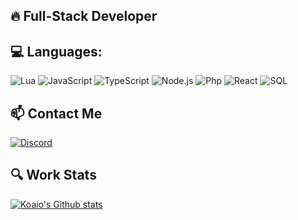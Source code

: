 ## 🔥 Full-Stack Developer

## 💻 Languages:
![Lua](https://img.shields.io/badge/-Lua-2C2D72?style=flat-square&logo=lua&logoColor=white)
![JavaScript](https://img.shields.io/badge/-JavaScript-F7DF1E?style=flat-square&logo=javascript&logoColor=black)
![TypeScript](https://img.shields.io/badge/-TypeScript-3178C6?style=flat-square&logo=typescript&logoColor=white)
![Node.js](https://img.shields.io/badge/-Node.js-339933?style=flat-square&logo=nodedotjs&logoColor=white)
![Php](https://img.shields.io/badge/-Php-%23777BB4.svg?&style=flat-square&logo=php&logoColor=white)
![React](https://img.shields.io/badge/-React-61DAFB?style=flat-square&logo=react&logoColor=black)
![SQL](https://img.shields.io/badge/-SQL-4479A1?style=flat-square&logo=mysql&logoColor=white)

## 📫 Contact Me
[![Discord](https://img.shields.io/badge/-koaio-5865F2?style=flat-square&logo=discord&logoColor=white)](https://discord.com/users/948596586391437343)

## 🔍 Work Stats
[![Koaio's Github stats](https://github-readme-stats.vercel.app/api?username=Koaio&show_icons=true)](https://github-readme-stats.vercel.app/api?username=Koaio&show_icons=true)

